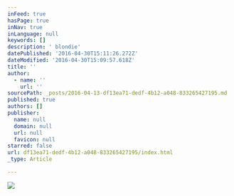```yaml
---
inFeed: true
hasPage: true
inNav: true
inLanguage: null
keywords: []
description: ' blondie'
datePublished: '2016-04-30T15:11:26.272Z'
dateModified: '2016-04-30T15:09:57.618Z'
title: ''
author:
  - name: ''
    url: ''
sourcePath: _posts/2016-04-13-df13ea71-dedf-4b12-a048-833265427195.md
published: true
authors: []
publisher:
  name: null
  domain: null
  url: null
  favicon: null
starred: false
url: df13ea71-dedf-4b12-a048-833265427195/index.html
_type: Article

---
```

![](https://s3-us-west-2.amazonaws.com/the-grid-img/p/cc478aa3cbc77d32a4808ae2b24adc0da92bbb1b.jpg)